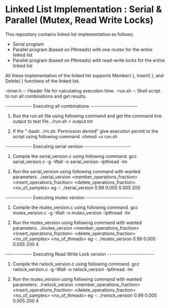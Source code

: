 # Linked List Implementation : Serial & Parallel (Mutex, Read Write Locks)

This repository contains linked list implementation as follows; 
  - Serial program
  - Parallel program (based on Pthreads) with one mutex for the entire linked list
  - Parallel program (based on Pthreads) with read-write locks for the entire linked list
  
All these implementation of the linked list supports Member( ), Insert( ), and Delete( ) functions of the linked list.

-timer.h -: Header file for calculating execution time.
-run.sh -: Shell script to run all combinations and get results.

------------- Executing all combinations -----------------------

1. Run the run.sh file using following command and get the command line output to text file.
	./run.sh > output.txt

2. If the "-bash: ./rn.sh: Permission denied" give execution permit to the script using following command.
	chmod +x run.sh

------------- Executing serial version -----------------------

1. Compile the serial_version.c using following command.
	gcc serial_version.c -g -Wall -o serial_version -lpthread -lm

2. Run the serial_version using following command with wanted parameters.
	./serial_version <member_operations_fraction> <insert_operations_fraction> <delete_operations_fraction> <no_of_samples>
	eg -: ./serial_version 0.99 0.005 0.005 200

------------- Executing mutex version -----------------------

1. Compile the mutex_version.c using following command.
	gcc mutex_version.c -g -Wall -o mutex_version -lpthread -lm

2. Run the mutex_version using following command with wanted parameters.
	./mutex_version <member_operations_fraction> <insert_operations_fraction> <delete_operations_fraction> <no_of_samples> <no_of_threads>
	eg -: ./mutex_version 0.99 0.005 0.005 200 4


------------- Executing Read Write Lock version -----------------------

1. Compile the rwlock_version.c using following command.
	gcc rwlock_version.c -g -Wall -o rwlock_version -lpthread -lm

2. Run the mutex_version using following command with wanted parameters.
	./rwlock_version <member_operations_fraction> <insert_operations_fraction> <delete_operations_fraction> <no_of_samples> <no_of_threads>
	eg -: ./rwlock_version 0.99 0.005 0.005 200 4
